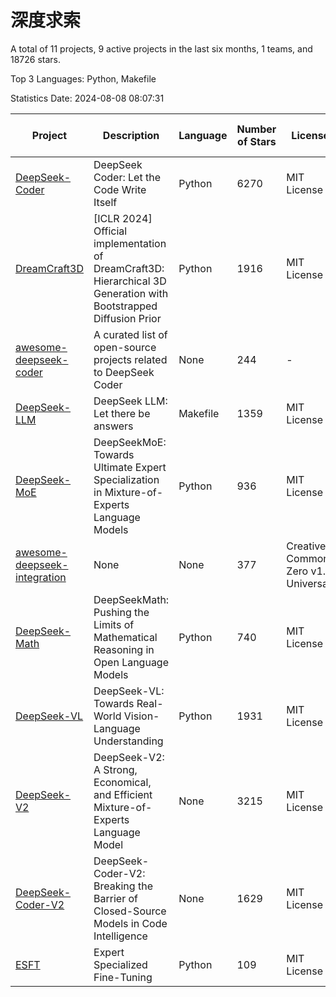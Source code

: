 # 深度求索

A total of 11 projects, 9 active projects in the last six months, 1 teams, and 18726 stars.

Top 3 Languages: Python, Makefile

Statistics Date: 2024-08-08 08:07:31

| Project | Description | Language | Number of Stars | License | Creation Date | Last Updated Date | Last Pushed Date |
| --- | --- | --- | --- | --- | --- | --- | --- |
| [DeepSeek-Coder](https://github.com/deepseek-ai/DeepSeek-Coder) | DeepSeek Coder: Let the Code Write Itself | Python | 6270 | MIT License | 2023-10-20 | 2024-08-08 | 2024-05-21 |
| [DreamCraft3D](https://github.com/deepseek-ai/DreamCraft3D) | [ICLR 2024] Official implementation of DreamCraft3D: Hierarchical 3D Generation with Bootstrapped Diffusion Prior | Python | 1916 | MIT License | 2023-10-23 | 2024-08-07 | 2024-06-09 |
| [awesome-deepseek-coder](https://github.com/deepseek-ai/awesome-deepseek-coder) | A curated list of open-source projects related to DeepSeek Coder | None | 244 | - | 2023-11-06 | 2024-08-02 | 2024-04-03 |
| [DeepSeek-LLM](https://github.com/deepseek-ai/DeepSeek-LLM) | DeepSeek LLM: Let there be answers | Makefile | 1359 | MIT License | 2023-11-29 | 2024-08-07 | 2024-02-04 |
| [DeepSeek-MoE](https://github.com/deepseek-ai/DeepSeek-MoE) | DeepSeekMoE: Towards Ultimate Expert Specialization in Mixture-of-Experts Language Models | Python | 936 | MIT License | 2024-01-02 | 2024-08-07 | 2024-01-16 |
| [awesome-deepseek-integration](https://github.com/deepseek-ai/awesome-deepseek-integration) | None | None | 377 | Creative Commons Zero v1.0 Universal | 2024-01-11 | 2024-08-08 | 2024-08-08 |
| [DeepSeek-Math](https://github.com/deepseek-ai/DeepSeek-Math) | DeepSeekMath: Pushing the Limits of Mathematical Reasoning in Open Language Models | Python | 740 | MIT License | 2024-02-05 | 2024-08-08 | 2024-04-15 |
| [DeepSeek-VL](https://github.com/deepseek-ai/DeepSeek-VL) | DeepSeek-VL: Towards Real-World Vision-Language Understanding | Python | 1931 | MIT License | 2024-03-07 | 2024-08-08 | 2024-04-24 |
| [DeepSeek-V2](https://github.com/deepseek-ai/DeepSeek-V2) | DeepSeek-V2: A Strong, Economical, and Efficient Mixture-of-Experts Language Model | None | 3215 | MIT License | 2024-04-22 | 2024-08-08 | 2024-06-26 |
| [DeepSeek-Coder-V2](https://github.com/deepseek-ai/DeepSeek-Coder-V2) | DeepSeek-Coder-V2: Breaking the Barrier of Closed-Source Models in Code Intelligence | None | 1629 | MIT License | 2024-06-14 | 2024-08-08 | 2024-07-03 |
| [ESFT](https://github.com/deepseek-ai/ESFT) | Expert Specialized Fine-Tuning | Python | 109 | MIT License | 2024-07-04 | 2024-08-03 | 2024-07-11 |
